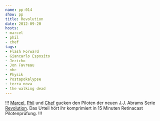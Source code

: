 ```yaml
---
name: pp-014
show: pp
title: Revolution
date: 2012-09-20
hosts:
- marcel
- phil
- chef
tags:
- Flash Forward
- Giancarlo Esposito
- Jericho
- Jon Favreau
- nbc
- Physik
- Postapokalypse
- terra nova
- the walking dead
---
```

!!!
[Marcel](https://twitter.com/xartas), [Phil](https://twitter.com/philgrooves) und [Chef](https://twitter.com/grischder) gucken den Piloten der neuen J.J. Abrams Serie [Revolution](http://www.imdb.com/title/tt2070791/). Das Urteil hört ihr komprimiert in 15 Minuten Retinacast Pilotenprüfung.
!!!

